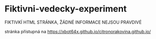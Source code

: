 # Fiktivni-vedecky-experiment
FIKTIVKÍ HTML STRÁNKA, ŽÁDNÉ INFORMACE NEJSOU PRAVDIVÉ

stránka přístupná na https://xbot64x.github.io/citronorakovina.github.io/

